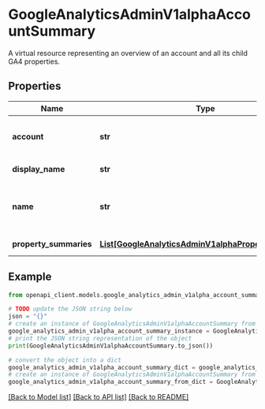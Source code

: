 # GoogleAnalyticsAdminV1alphaAccountSummary

A virtual resource representing an overview of an account and all its child GA4 properties.

## Properties

Name | Type | Description | Notes
------------ | ------------- | ------------- | -------------
**account** | **str** | Resource name of account referred to by this account summary Format: accounts/{account_id} Example: \&quot;accounts/1000\&quot; | [optional] 
**display_name** | **str** | Display name for the account referred to in this account summary. | [optional] 
**name** | **str** | Resource name for this account summary. Format: accountSummaries/{account_id} Example: \&quot;accountSummaries/1000\&quot; | [optional] 
**property_summaries** | [**List[GoogleAnalyticsAdminV1alphaPropertySummary]**](GoogleAnalyticsAdminV1alphaPropertySummary.md) | List of summaries for child accounts of this account. | [optional] 

## Example

```python
from openapi_client.models.google_analytics_admin_v1alpha_account_summary import GoogleAnalyticsAdminV1alphaAccountSummary

# TODO update the JSON string below
json = "{}"
# create an instance of GoogleAnalyticsAdminV1alphaAccountSummary from a JSON string
google_analytics_admin_v1alpha_account_summary_instance = GoogleAnalyticsAdminV1alphaAccountSummary.from_json(json)
# print the JSON string representation of the object
print(GoogleAnalyticsAdminV1alphaAccountSummary.to_json())

# convert the object into a dict
google_analytics_admin_v1alpha_account_summary_dict = google_analytics_admin_v1alpha_account_summary_instance.to_dict()
# create an instance of GoogleAnalyticsAdminV1alphaAccountSummary from a dict
google_analytics_admin_v1alpha_account_summary_from_dict = GoogleAnalyticsAdminV1alphaAccountSummary.from_dict(google_analytics_admin_v1alpha_account_summary_dict)
```
[[Back to Model list]](../README.md#documentation-for-models) [[Back to API list]](../README.md#documentation-for-api-endpoints) [[Back to README]](../README.md)


